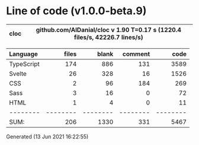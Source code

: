 # Line of code (v1.0.0-beta.9)

cloc|github.com/AlDanial/cloc v 1.90  T=0.17 s (1220.4 files/s, 42226.7 lines/s)
--- | ---

Language|files|blank|comment|code
:-------|-------:|-------:|-------:|-------:
TypeScript|174|886|131|3589
Svelte|26|328|16|1526
CSS|2|96|184|269
Sass|3|16|0|72
HTML|1|4|0|11
--------|--------|--------|--------|--------
SUM:|206|1330|331|5467

Generated (13 Jun 2021 16:22:55)
